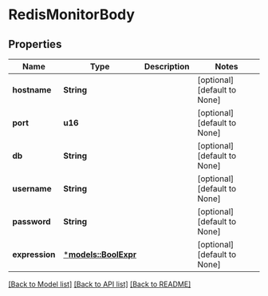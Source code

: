 # RedisMonitorBody

## Properties
Name | Type | Description | Notes
------------ | ------------- | ------------- | -------------
**hostname** | **String** |  | [optional] [default to None]
**port** | **u16** |  | [optional] [default to None]
**db** | **String** |  | [optional] [default to None]
**username** | **String** |  | [optional] [default to None]
**password** | **String** |  | [optional] [default to None]
**expression** | [***models::BoolExpr**](BoolExpr.md) |  | [optional] [default to None]

[[Back to Model list]](../README.md#documentation-for-models) [[Back to API list]](../README.md#documentation-for-api-endpoints) [[Back to README]](../README.md)


